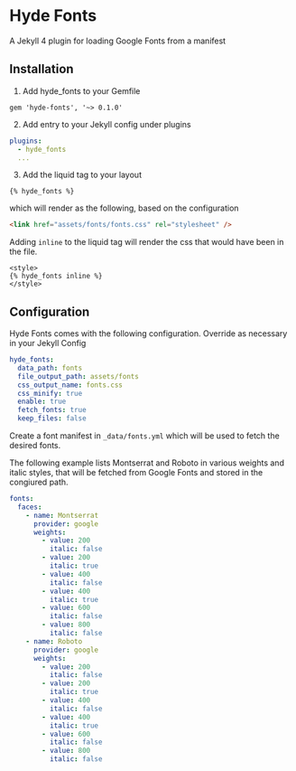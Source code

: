 Hyde Fonts
==========

A Jekyll 4 plugin for loading Google Fonts from a manifest


Installation
------------

1. Add hyde_fonts to your Gemfile

`gem 'hyde-fonts', '~> 0.1.0'`

2. Add entry to your Jekyll config under plugins

```yaml
plugins:
  - hyde_fonts
  ...
```

3. Add the liquid tag to your layout

```liquid
{% hyde_fonts %}
```

which will render as the following, based on the configuration

```html
<link href="assets/fonts/fonts.css" rel="stylesheet" />
```

Adding `inline` to the liquid tag will render the css that would have been in the file.

```liquid
<style>
{% hyde_fonts inline %}
</style>
```


Configuration
-------------

Hyde Fonts comes with the following configuration. Override as necessary in your Jekyll Config

```yaml
hyde_fonts:
  data_path: fonts
  file_output_path: assets/fonts
  css_output_name: fonts.css
  css_minify: true
  enable: true
  fetch_fonts: true
  keep_files: false
```

Create a font manifest in `_data/fonts.yml` which will be used to fetch the desired fonts.

The following example lists Montserrat and Roboto in various weights and italic styles, that will be fetched from Google Fonts and stored in the congiured path.

```yaml
fonts:
  faces:
    - name: Montserrat
      provider: google
      weights:
        - value: 200
          italic: false
        - value: 200
          italic: true
        - value: 400
          italic: false
        - value: 400
          italic: true
        - value: 600
          italic: false
        - value: 800
          italic: false
    - name: Roboto
      provider: google
      weights:
        - value: 200
          italic: false
        - value: 200
          italic: true
        - value: 400
          italic: false
        - value: 400
          italic: true
        - value: 600
          italic: false
        - value: 800
          italic: false
```

